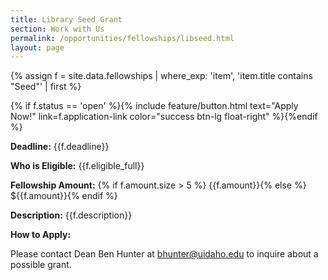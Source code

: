 ```yaml
---
title: Library Seed Grant
section: Work with Us
permalink: /opportunities/fellowships/libseed.html
layout: page
---
```



{% assign f = site.data.fellowships | where_exp: 'item', 'item.title contains "Seed"' | first %}

{% if f.status == 'open' %}{% include feature/button.html text="Apply Now!" link=f.application-link color="success btn-lg float-right" %}{%endif %}


**Deadline:** {{f.deadline}}

**Who is Eligible:** {{f.eligible_full}}

**Fellowship Amount:** {% if f.amount.size > 5 %} {{f.amount}}{% else %} ${{f.amount}}{% endif %}

**Description:** {{f.description}}

**How to Apply:** 

Please contact Dean Ben Hunter at [bhunter@uidaho.edu](mailto:bhunter@uidaho.edu) to inquire about a possible grant. 